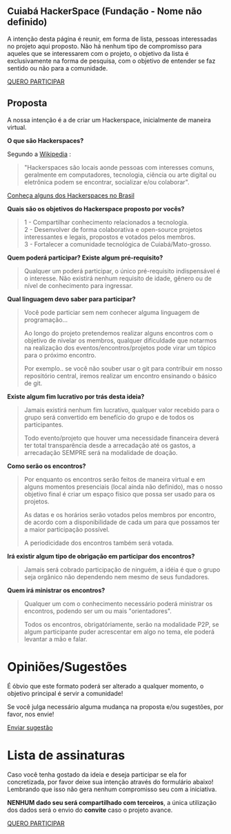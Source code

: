 ## Cuiabá HackerSpace (Fundação - Nome não definido)

A intenção desta página é reunir, em forma de lista, pessoas interessadas no projeto aqui proposto.
Não há nenhum tipo de compromisso para aqueles que se interessarem com o projeto, o objetivo da lista é exclusivamente na forma de pesquisa, com o objetivo de entender se faz sentido ou não para a comunidade.

[QUERO PARTICIPAR](https://forms.gle/tdCt3dHfz72HxPRf6)

## Proposta
A nossa intenção é a de criar um Hackerspace, inicialmente de maneira virtual.

**O que são Hackerspaces?**

Segundo a [Wikipedia](http://en.wikipedia.org/wiki/Hackerspace) : 
> "Hackerspaces são locais aonde pessoas com interesses comuns,
> geralmente em computadores, tecnologia, ciência ou arte digital ou
> eletrônica podem se encontrar, socializar e/ou colaborar".

[Conheça alguns dos Hackerspaces no Brasil](https://wiki.hackerspaces.org/Brazil)

**Quais são os objetivos do Hackerspace proposto por vocês?**

> 1 - Compartilhar conhecimento relacionados a tecnologia.  
> 2 - Desenvolver de forma colaborativa e open-source projetos   
interessantes e legais, propostos e votados pelos membros.   
> 3 - Fortalecer a comunidade tecnológica de Cuiabá/Mato-grosso.

**Quem poderá participar? Existe algum pré-requisito?**

> Qualquer um poderá participar, o único 
> pré-requisito indispensável é o interesse. 
> Não existirá nenhum requisito de idade, 
> gênero ou de nível de conhecimento para ingressar.    

**Qual linguagem devo saber para participar?**

>Você pode particiar sem nem conhecer alguma 
>linguagem de programação...
>
>Ao longo do projeto pretendemos realizar alguns 
>encontros com o objetivo de nivelar os membros,
>qualquer dificuldade que notarmos na realização 
>dos eventos/encontros/projetos pode virar um tópico 
>para o próximo encontro.
>
>Por exemplo.. se você não souber usar o git para contribuir 
>em nosso repositório central, iremos realizar um encontro ensinando 
>o básico de git.

**Existe algum fim lucrativo por trás desta ideia?**

>Jamais existirá nenhum fim lucrativo, qualquer valor recebido 
>para o grupo será convertido em benefício do grupo e de todos 
>os participantes.
>
>Todo evento/projeto que houver uma necessidade financeira 
>deverá ter total transparência desde a arrecadação 
>até os gastos, a arrecadação SEMPRE será na modalidade de doação.

**Como serão os encontros?**

>Por enquanto os encontros serão feitos de maneira virtual e 
>em alguns momentos presenciais (local ainda não definido), 
>mas o nosso objetivo final é criar um espaço físico que possa 
>ser usado para os projetos.
>  
>As datas e os horários serão votados pelos membros por encontro, de acordo 
>com a disponibilidade de cada um para que possamos ter a maior participação 
>possível.
>
>A periodicidade dos encontros também será votada.

**Irá existir algum tipo de obrigação em participar dos encontros?**

>Jamais será cobrado participação de ninguém, a idéia é que o grupo 
>seja orgânico não dependendo nem mesmo de seus fundadores.

**Quem irá ministrar os encontros?**

>Qualquer um com o conhecimento necessário poderá ministrar os encontros, 
>podendo ser um ou mais "orientadores".
>
>Todos os encontros, obrigatóriamente, serão na modalidade P2P, 
>se algum participante puder acrescentar em algo no tema, ele 
>poderá levantar a mão e falar.

# Opiniões/Sugestões

É óbvio que este formato poderá ser alterado a qualquer momento, 
o objetivo principal é servir a comunidade!

Se você julga necessário alguma mudança na proposta e/ou sugestões, 
por favor, nos envie!

[Enviar sugestão](https://forms.gle/95yWo49WDuvJWoLHA)

# Lista de assinaturas
Caso você tenha gostado da ideia e deseja participar se ela for concretizada, 
por favor deixe sua intenção através do formulário abaixo! 
Lembrando que isso não gera nenhum compromisso seu com a iniciativa. 

**NENHUM dado seu será compartilhado com terceiros**, 
a única utilização dos dados será o envio do **convite** caso o projeto avance.

[QUERO PARTICIPAR](https://forms.gle/tdCt3dHfz72HxPRf6)


